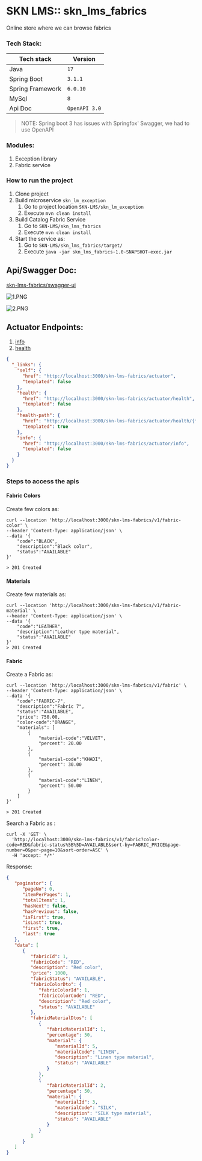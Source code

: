 # SKN LMS:: skn_lms_fabrics
Online store where we can browse fabrics

### Tech Stack:

|Tech stack | Version        |
|----------|----------------|
|Java| `17`           |
|Spring Boot| `3.1.1`        |
|Spring Framework| `6.0.10`       |
|MySql| `8`            |
|Api Doc|  `OpenAPI 3.0` |


> NOTE: Spring boot 3 has issues with Springfox' Swagger, we had to use OpenAPI

### Modules:
1. Exception library
2. Fabric service


### How to run the project
1. Clone project
2. Build microservice `skn_lm_exception`
   1. Go to project location `SKN-LMS/skn_lm_exception`
   2. Execute `mvn clean install`
3. Build Catalog Fabric Service
   1. Go to `SKN-LMS/skn_lms_fabrics`
   2. Execute `mvn clean install`
4. Start the service as:
   1. Go to `SKN-LMS/skn_lms_fabrics/target/`
   2. Execute `java -jar skn_lms_fabrics-1.0-SNAPSHOT-exec.jar`

## Api/Swagger Doc: 
[skn-lms-fabrics/swagger-ui](http://localhost:3000/skn-lms-fabrics/swagger-ui/index.html)

![1.PNG](skn_lms_fabrics%2Fsrc%2Fmain%2Fresources%2Fstatic%2Fswagger%2F1.PNG)

![2.PNG](skn_lms_fabrics%2Fsrc%2Fmain%2Fresources%2Fstatic%2Fswagger%2F2.PNG)


## Actuator Endpoints:
1. [info](http://localhost:3000/skn-lms-fabrics/actuator/info)
2. [health](http://localhost:3000/skn-lms-fabrics/actuator/health)

```json
{
  "_links": {
    "self": {
      "href": "http://localhost:3000/skn-lms-fabrics/actuator",
      "templated": false
    },
    "health": {
      "href": "http://localhost:3000/skn-lms-fabrics/actuator/health",
      "templated": false
    },
    "health-path": {
      "href": "http://localhost:3000/skn-lms-fabrics/actuator/health/{*path}",
      "templated": true
    },
    "info": {
      "href": "http://localhost:3000/skn-lms-fabrics/actuator/info",
      "templated": false
    }
  }
}
```

### Steps to access the apis
#### Fabric Colors
Create few colors as:

```shell
curl --location 'http://localhost:3000/skn-lms-fabrics/v1/fabric-color' \
--header 'Content-Type: application/json' \
--data '{
    "code":"BLACK",
    "description":"Black color",
    "status":"AVAILABLE"
}'

> 201 Created
```

#### Materials
Create few materials as:

```shell
curl --location 'http://localhost:3000/skn-lms-fabrics/v1/fabric-material' \
--header 'Content-Type: application/json' \
--data '{
    "code":"LEATHER",
    "description":"Leather type material",
    "status":"AVAILABLE"
}'
> 201 Created
```

#### Fabric

Create a Fabric as:
```shell
curl --location 'http://localhost:3000/skn-lms-fabrics/v1/fabric' \
--header 'Content-Type: application/json' \
--data '{
    "code":"FABRIC-7",
    "description":"Fabric 7",
    "status":"AVAILABLE",
    "price": 750.00,
    "color-code":"ORANGE",
    "materials": [
        {
            "material-code":"VELVET",
            "percent": 20.00
        },
        {
            "material-code":"KHADI",
            "percent": 30.00
        },
        {
            "material-code":"LINEN",
            "percent": 50.00
        }
    ]
}'

> 201 Created
```

Search a Fabric as :

```shell
curl -X 'GET' \
  'http://localhost:3000/skn-lms-fabrics/v1/fabric?color-code=RED&fabric-status%5B%5D=AVAILABLE&sort-by=FABRIC_PRICE&page-number=0&per-page=10&sort-order=ASC' \
  -H 'accept: */*'  
```

Response:
```json
{
   "paginator": {
      "pageNo": 0,
      "itemPerPages": 1,
      "totalItems": 1,
      "hasNext": false,
      "hasPrevious": false,
      "isFirst": true,
      "isLast": true,
      "first": true,
      "last": true
   },
   "data": [
      {
         "fabricId": 1,
         "fabricCode": "RED",
         "description": "Red color",
         "price": 1000,
         "fabricStatus": "AVAILABLE",
         "fabricColorDto": {
            "fabricColorId": 1,
            "fabricColorCode": "RED",
            "description": "Red color",
            "status": "AVAILABLE"
         },
         "fabricMaterialDtos": [
            {
               "fabricMaterialId": 1,
               "percentage": 50,
               "material": {
                  "materialId": 5,
                  "materialCode": "LINEN",
                  "description": "Linen type material",
                  "status": "AVAILABLE"
               }
            },
            {
               "fabricMaterialId": 2,
               "percentage": 50,
               "material": {
                  "materialId": 3,
                  "materialCode": "SILK",
                  "description": "SILK type material",
                  "status": "AVAILABLE"
               }
            }
         ]
      }
   ]
}
```

